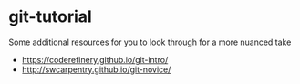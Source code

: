 # git-tutorial

Some additional resources for you to look through for a more nuanced take

* https://coderefinery.github.io/git-intro/
* http://swcarpentry.github.io/git-novice/
